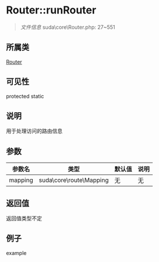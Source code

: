 # Router::runRouter

> *文件信息* suda\core\Router.php: 27~551
## 所属类 

[Router](../Router.md)

## 可见性

  protected  static
## 说明

用于处理访问的路由信息

## 参数

| 参数名 | 类型 | 默认值 | 说明 |
|--------|-----|-------|-------|
| mapping |  suda\core\route\Mapping | 无 | 无 |

## 返回值
返回值类型不定

## 例子

example